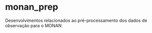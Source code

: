 # monan_prep
Desenvolvimentos relacionados ao pré-processamento dos dados de observação para o MONAN
